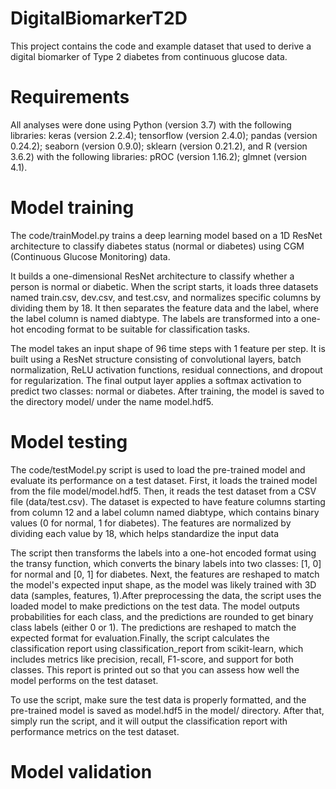 # DigitalBiomarkerT2D
This project contains the code and example dataset that used to derive a digital biomarker of Type 2 diabetes from continuous glucose data.
# Requirements
All analyses were done using Python (version 3.7) with the following libraries: keras (version 2.2.4); tensorflow (version 2.4.0); pandas (version 0.24.2); seaborn (version 0.9.0); sklearn (version 0.21.2), and R (version 3.6.2) with the following libraries: pROC (version 1.16.2); glmnet (version 4.1).
# Model training
The code/trainModel.py trains a deep learning model based on a 1D ResNet architecture to classify diabetes status (normal or diabetes) using CGM (Continuous Glucose Monitoring) data.

It builds a one-dimensional ResNet architecture to classify whether a person is normal or diabetic. When the script starts, it loads three datasets named train.csv, dev.csv, and test.csv, and normalizes specific columns by dividing them by 18. It then separates the feature data and the label, where the label column is named diabtype. The labels are transformed into a one-hot encoding format to be suitable for classification tasks.

The model takes an input shape of 96 time steps with 1 feature per step. It is built using a ResNet structure consisting of convolutional layers, batch normalization, ReLU activation functions, residual connections, and dropout for regularization. The final output layer applies a softmax activation to predict two classes: normal or diabetes. After training, the model is saved to the directory model/ under the name model.hdf5. 
# Model testing
The code/testModel.py script is used to load the pre-trained model and evaluate its performance on a test dataset. First, it loads the trained model from the file model/model.hdf5. Then, it reads the test dataset from a CSV file (data/test.csv). The dataset is expected to have feature columns starting from column 12 and a label column named diabtype, which contains binary values (0 for normal, 1 for diabetes). The features are normalized by dividing each value by 18, which helps standardize the input data

The script then transforms the labels into a one-hot encoded format using the transy function, which converts the binary labels into two classes: [1, 0] for normal and [0, 1] for diabetes. Next, the features are reshaped to match the model's expected input shape, as the model was likely trained with 3D data (samples, features, 1).After preprocessing the data, the script uses the loaded model to make predictions on the test data. The model outputs probabilities for each class, and the predictions are rounded to get binary class labels (either 0 or 1). The predictions are reshaped to match the expected format for evaluation.Finally, the script calculates the classification report using classification_report from scikit-learn, which includes metrics like precision, recall, F1-score, and support for both classes. This report is printed out so that you can assess how well the model performs on the test dataset.

To use the script, make sure the test data is properly formatted, and the pre-trained model is saved as model.hdf5 in the model/ directory. After that, simply run the script, and it will output the classification report with performance metrics on the test dataset.
# Model validation
